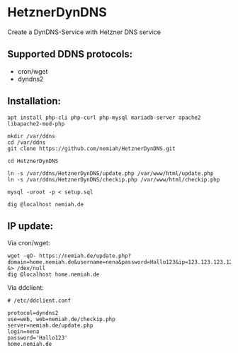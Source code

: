 # HetznerDynDNS
Create a DynDNS-Service with Hetzner DNS service


Supported DDNS protocols:
----------------------
 * cron/wget
 * dyndns2

Installation:
-------------
```
apt install php-cli php-curl php-mysql mariadb-server apache2 libapache2-mod-php

mkdir /var/ddns
cd /var/ddns
git clone https://github.com/nemiah/HetznerDynDNS.git

cd HetznerDynDNS

ln -s /var/ddns/HetznerDynDNS/update.php /var/www/html/update.php
ln -s /var/ddns/HetznerDynDNS/checkip.php /var/www/html/checkip.php

mysql -uroot -p < setup.sql

dig @localhost nemiah.de
```

IP update:
----------
Via cron/wget:
```
wget -qO- https://nemiah.de/update.php?domain=home.nemiah.de&username=nena&password=Hallo123&ip=123.123.123.123 &> /dev/null
dig @localhost home.nemiah.de
```

Via ddclient:
```
# /etc/ddclient.conf

protocol=dyndns2
use=web, web=nemiah.de/checkip.php
server=nemiah.de/update.php
login=nena
password='Hallo123'
home.nemiah.de
```
